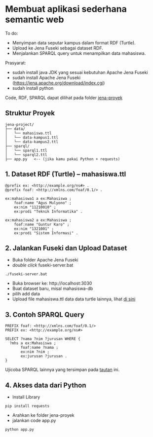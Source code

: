 # Membuat aplikasi sederhana semantic web
To do:
- Menyimpan data seputar kampus dalam format RDF (Turtle).
- Upload ke Jena Fuseki sebagai dataset RDF.
- Menjalankan SPARQL query untuk menampilkan data mahasiswa.

Prasyarat:
- sudah install java JDK yang sesuai kebutuhan Apache Jena Fuseki
- sudah install Apache Jena Fuseki (https://jena.apache.org/download/index.cgi)
-  sudah install python

Code, RDF, SPARQL dapat dilihat pada folder [jena-proyek](https://github.com/erickpaulus/SemanticWeb/tree/main/jena-proyek)
## Struktur Proyek
```
jena-project/
├── data/
│   └── mahasiswa.ttl
│   └── data-kampus1.ttl
│   └── data-kampus2.ttl
├── sparql/
│   └── sparql1.ttl
│   └── sparql2.ttl
├── app.py   <-- (jika kamu pakai Python + requests)
```
## 1. Dataset RDF (Turtle) – mahasiswa.ttl
```
@prefix ex: <http://example.org/ns#> .
@prefix foaf: <http://xmlns.com/foaf/0.1/> .

ex:mahasiswa1 a ex:Mahasiswa ;
    foaf:name "Agus Mulyono" ;
    ex:nim "11210010" ;
    ex:prodi "Teknik Informatika" .

ex:mahasiswa2 a ex:Mahasiswa ;
    foaf:name "Guntur Karo" ;
    ex:nim "1321001" ;
    ex:prodi "Sistem Informasi" .

```

## 2. Jalankan Fuseki dan Upload Dataset
- Buka folder Apache Jena Fuseki
- _double click_ fuseki-server.bat 
```
./fuseki-server.bat
```
- Buka browser ke: http://localhost:3030
- Buat dataset baru, misal mahasiswa-db
- pilih add data
- Upload file mahasiswa.ttl data data turtle lainnya, lihat [di sini](https://github.com/erickpaulus/SemanticWeb/tree/main/jena-proyek/data)

## 3. Contoh SPARQL Query
```
PREFIX foaf: <http://xmlns.com/foaf/0.1/>
PREFIX ex: <http://example.org/ns#>

SELECT ?nama ?nim ?jurusan WHERE {
  ?mhs a ex:Mahasiswa ;
       foaf:name ?nama ;
       ex:nim ?nim ;
       ex:jurusan ?jurusan .
}
```
Ujicoba SPARQL lainnya yang tersimpan pada [tautan](https://github.com/erickpaulus/SemanticWeb/tree/main/jena-proyek/sparql) ini.
## 4. Akses data dari Python 
- Install Library
```
pip install requests
```
- Arahkan ke folder jena-proyek
- jalankan code app.py
```
python app.py
```
